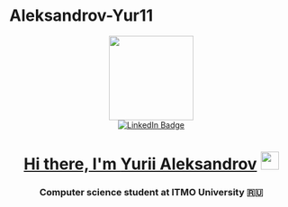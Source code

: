 # Aleksandrov-Yur11
<div id="header" align="center">
    <img src="https://media.giphy.com/media/v1.Y2lkPTc5MGI3NjExMTFlNjJkZTE4NWNjYWY1ODFhOWEwYjRiZTg4YTZiNDE4YjAwZTkyNCZlcD12MV9pbnRlcm5hbF9naWZzX2dpZklkJmN0PXM/vLlpbDafjgHystuJ0a/giphy.gif" width="150"/>
</div>

<div id="badges" align="center">
  <a href="https://www.linkedin.com/in/yur11-aleksandrov/">
    <img src="https://img.shields.io/badge/LinkedIn-blue?style=for-the-badge&logo=linkedin&logoColor=white" alt="LinkedIn Badge"/>
</div>

<h1 align="center">Hi there, I'm <a href="https://daniilshat.ru/" target="_blank">Yurii Aleksandrov</a> 
<img src="https://github.com/blackcater/blackcater/raw/main/images/Hi.gif" height="32"/></h1>
<h3 align="center">Computer science student at ITMO University 🇷🇺</h3>

    
  
